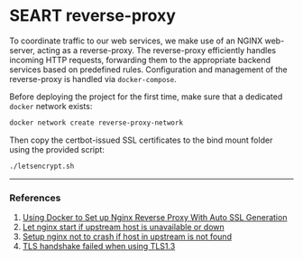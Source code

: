 # SEART reverse-proxy

To coordinate traffic to our web services, we make use of an NGINX web-server, acting as a reverse-proxy.
The reverse-proxy efficiently handles incoming HTTP requests, forwarding them to the appropriate backend services based on predefined rules.
Configuration and management of the reverse-proxy is handled via `docker-compose`.

Before deploying the project for the first time, make sure that a dedicated `docker` network exists:

```bash
docker network create reverse-proxy-network
```

Then copy the certbot-issued SSL certificates to the bind mount folder using the provided script:

```bash
./letsencrypt.sh
```

---   

### References

1. [Using Docker to Set up Nginx Reverse Proxy With Auto SSL Generation](https://linuxhandbook.com/nginx-reverse-proxy-docker)
2. [Let nginx start if upstream host is unavailable or down](https://sandro-keil.de/blog/let-nginx-start-if-upstream-host-is-unavailable-or-down)
3. [Setup nginx not to crash if host in upstream is not found](https://stackoverflow.com/a/32846603/17173324)
4. [TLS handshake failed when using TLS1.3](https://github.com/spring-cloud/spring-cloud-gateway/issues/2332)
